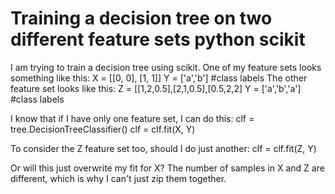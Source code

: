 
# Training a decision tree on two different feature sets python scikit

I am trying to train a decision tree using scikit. One of my feature sets looks something like this:
X = [[0, 0], [1, 1]]
Y = ['a','b'] #class labels 
The other feature set looks like this: 
Z = [[1,2,0.5],[2,1,0.5],[0.5,2,2]
Y = ['a','b','a'] #class labels 

I know that if I have only one feature set, I can do this:
clf = tree.DecisionTreeClassifier()
clf = clf.fit(X, Y)

To consider the Z feature set too, should I do just another:
clf = clf.fit(Z, Y)

Or will this just overwrite my fit for X?
The number of samples in X and Z are different, which is why I can't just zip them together.

        